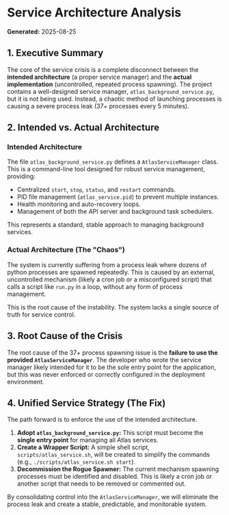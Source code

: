 # Service Architecture Analysis

**Generated:** 2025-08-25

## 1. Executive Summary

The core of the service crisis is a complete disconnect between the **intended architecture** (a proper service manager) and the **actual implementation** (uncontrolled, repeated process spawning). The project contains a well-designed service manager, `atlas_background_service.py`, but it is not being used. Instead, a chaotic method of launching processes is causing a severe process leak (37+ processes every 5 minutes).

## 2. Intended vs. Actual Architecture

### Intended Architecture

The file `atlas_background_service.py` defines a `AtlasServiceManager` class. This is a command-line tool designed for robust service management, providing:
- Centralized `start`, `stop`, `status`, and `restart` commands.
- PID file management (`atlas_service.pid`) to prevent multiple instances.
- Health monitoring and auto-recovery loops.
- Management of both the API server and background task schedulers.

This represents a standard, stable approach to managing background services.

### Actual Architecture (The "Chaos")

The system is currently suffering from a process leak where dozens of python processes are spawned repeatedly. This is caused by an external, uncontrolled mechanism (likely a cron job or a misconfigured script) that calls a script like `run.py` in a loop, without any form of process management.

This is the root cause of the instability. The system lacks a single source of truth for service control.

## 3. Root Cause of the Crisis

The root cause of the 37+ process spawning issue is the **failure to use the provided `AtlasServiceManager`**. The developer who wrote the service manager likely intended for it to be the sole entry point for the application, but this was never enforced or correctly configured in the deployment environment.

## 4. Unified Service Strategy (The Fix)

The path forward is to enforce the use of the intended architecture.

1.  **Adopt `atlas_background_service.py`:** This script must become the **single entry point** for managing all Atlas services.
2.  **Create a Wrapper Script:** A simple shell script, `scripts/atlas_service.sh`, will be created to simplify the commands (e.g., `./scripts/atlas_service.sh start`).
3.  **Decommission the Rogue Spawner:** The current mechanism spawning processes must be identified and disabled. This is likely a cron job or another script that needs to be removed or commented out.

By consolidating control into the `AtlasServiceManager`, we will eliminate the process leak and create a stable, predictable, and monitorable system.
